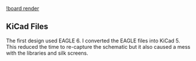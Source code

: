 [!board render](images/Reflow%20Control%20Board%20Rev%202%203d%20render.jpg)

## KiCad Files
The first design used EAGLE 6. I converted the EAGLE files into KiCad 5. This reduced the time to re-capture the schematic but it also caused a mess with the libraries and silk screens.

